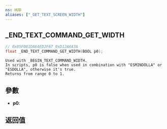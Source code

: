 ```yaml
---
ns: HUD
aliases: ["_GET_TEXT_SCREEN_WIDTH"]
---
```

## _END_TEXT_COMMAND_GET_WIDTH

```c
// 0x85F061DA64ED2F67 0xD12A643A
float _END_TEXT_COMMAND_GET_WIDTH(BOOL p0);
```

```
Used with _BEGIN_TEXT_COMMAND_WIDTH.  
In scripts, p0 is false when used in combination with "ESMINDOLLA" or "ESDOLLA", otherwise it's true.  
Returns from range 0 to 1.  
```

## 參數
* **p0**: 

## 返回值
